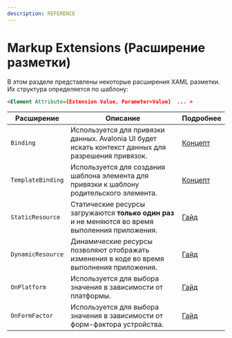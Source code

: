 ```yaml
---
description: REFERENCE
---
```


# Markup Extensions (Расширение разметки)

В этом разделе представлены некоторые расширения XAML разметки. Их структура определяется по шаблону:

```xml
<Element Attribute={Extension Value, Parameter=Value}  ... >
```

| Расширение | Описание | Подробнее |
|-----------------|----------------------------------------------------------------------------------------------------------------|---------------|
| `Binding`         | Используется для привязки данных. Avalonia UI будет искать контекст данных для разрешения привязок.                       | [Концепт](../basics/data/data-binding) |
| `TemplateBinding` | Используется для создания шаблона элемента для привязки к шаблону родительского элемента.                                     | [Концепт](../basics/data/data-binding) |
| `StaticResource`  | Статические ресурсы загружаются **только один раз** и не меняются во время выполенния приложения. | [Гайд](../guides/styles-and-resources/resources)   |
| `DynamicResource` | Динамические ресурсы позволяют отображать изменения в коде во время выполнения приложения.            | [Гайд](../guides/styles-and-resources/resources)   |
| `OnPlatform`  | Используется для выбора значения в зависимости от платформы. | [Гайд](../guides/platforms/platform-specific-code/xaml)   |
| `OnFormFactor`  | Используется для выбора значения в зависимости от форм-фактора устройства. | [Гайд](../guides/platforms/platform-specific-code/xaml)   |
